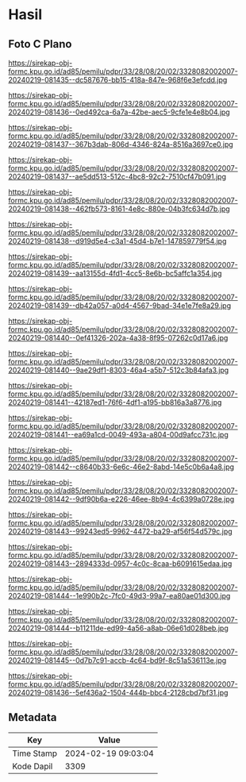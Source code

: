 # Hasil

## Foto C Plano

https://sirekap-obj-formc.kpu.go.id/ad85/pemilu/pdpr/33/28/08/20/02/3328082002007-20240219-081435--dc587676-bb15-418a-847e-968f6e3efcdd.jpg

https://sirekap-obj-formc.kpu.go.id/ad85/pemilu/pdpr/33/28/08/20/02/3328082002007-20240219-081436--0ed492ca-6a7a-42be-aec5-9cfe1e4e8b04.jpg

https://sirekap-obj-formc.kpu.go.id/ad85/pemilu/pdpr/33/28/08/20/02/3328082002007-20240219-081437--367b3dab-806d-4346-824a-8516a3697ce0.jpg

https://sirekap-obj-formc.kpu.go.id/ad85/pemilu/pdpr/33/28/08/20/02/3328082002007-20240219-081437--ae5dd513-512c-4bc8-92c2-7510cf47b091.jpg

https://sirekap-obj-formc.kpu.go.id/ad85/pemilu/pdpr/33/28/08/20/02/3328082002007-20240219-081438--462fb573-8161-4e8c-880e-04b3fc634d7b.jpg

https://sirekap-obj-formc.kpu.go.id/ad85/pemilu/pdpr/33/28/08/20/02/3328082002007-20240219-081438--d919d5e4-c3a1-45d4-b7e1-147859779f54.jpg

https://sirekap-obj-formc.kpu.go.id/ad85/pemilu/pdpr/33/28/08/20/02/3328082002007-20240219-081439--aa13155d-4fd1-4cc5-8e6b-bc5affc1a354.jpg

https://sirekap-obj-formc.kpu.go.id/ad85/pemilu/pdpr/33/28/08/20/02/3328082002007-20240219-081439--db42a057-a0d4-4567-9bad-34e1e7fe8a29.jpg

https://sirekap-obj-formc.kpu.go.id/ad85/pemilu/pdpr/33/28/08/20/02/3328082002007-20240219-081440--0ef41326-202a-4a38-8f95-07262c0d17a6.jpg

https://sirekap-obj-formc.kpu.go.id/ad85/pemilu/pdpr/33/28/08/20/02/3328082002007-20240219-081440--9ae29df1-8303-46a4-a5b7-512c3b84afa3.jpg

https://sirekap-obj-formc.kpu.go.id/ad85/pemilu/pdpr/33/28/08/20/02/3328082002007-20240219-081441--42187ed1-76f6-4df1-a195-bb816a3a8776.jpg

https://sirekap-obj-formc.kpu.go.id/ad85/pemilu/pdpr/33/28/08/20/02/3328082002007-20240219-081441--ea69a1cd-0049-493a-a804-00d9afcc731c.jpg

https://sirekap-obj-formc.kpu.go.id/ad85/pemilu/pdpr/33/28/08/20/02/3328082002007-20240219-081442--c8640b33-6e6c-46e2-8abd-14e5c0b6a4a8.jpg

https://sirekap-obj-formc.kpu.go.id/ad85/pemilu/pdpr/33/28/08/20/02/3328082002007-20240219-081442--9df90b6a-e226-46ee-8b94-4c6399a0728e.jpg

https://sirekap-obj-formc.kpu.go.id/ad85/pemilu/pdpr/33/28/08/20/02/3328082002007-20240219-081443--99243ed5-9962-4472-ba29-af56f54d579c.jpg

https://sirekap-obj-formc.kpu.go.id/ad85/pemilu/pdpr/33/28/08/20/02/3328082002007-20240219-081443--2894333d-0957-4c0c-8caa-b6091615edaa.jpg

https://sirekap-obj-formc.kpu.go.id/ad85/pemilu/pdpr/33/28/08/20/02/3328082002007-20240219-081444--1e990b2c-7fc0-49d3-99a7-ea80ae01d300.jpg

https://sirekap-obj-formc.kpu.go.id/ad85/pemilu/pdpr/33/28/08/20/02/3328082002007-20240219-081444--b11211de-ed99-4a56-a8ab-06e61d028beb.jpg

https://sirekap-obj-formc.kpu.go.id/ad85/pemilu/pdpr/33/28/08/20/02/3328082002007-20240219-081445--0d7b7c91-accb-4c64-bd9f-8c51a536113e.jpg

https://sirekap-obj-formc.kpu.go.id/ad85/pemilu/pdpr/33/28/08/20/02/3328082002007-20240219-081436--5ef436a2-1504-444b-bbc4-2128cbd7bf31.jpg


## Metadata

| Key        | Value               |
| ---------- | ------------------- |
| Time Stamp | 2024-02-19 09:03:04 |
| Kode Dapil | 3309                |



